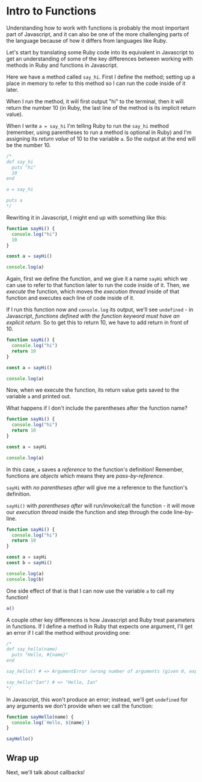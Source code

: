 # Intro to Functions

Understanding how to work with functions is probably the most important part of Javascript, and it can also be one of the more challenging parts of the language because of how it differs from languages like Ruby. 

Let's start by translating some Ruby code into its equivalent in Javascript to get an understanding of some of the key differences between working with methods in Ruby and functions in Javascript.

Here we have a method called `say_hi`. First I define the method; setting up a place in memory to refer to this method so I can run the code inside of it later.

When I run the method, it will first output "hi" to the terminal, then it will return the number 10 (in Ruby, the last line of the method is its implicit return value).

When I write `a = say_hi` I'm telling Ruby to run the `say_hi` method (remember, using parentheses to run a method is optional in Ruby) and I'm assigning its *return value* of 10 to the variable `a`. So the output at the end will be the number 10.

```js
/*
def say_hi
  puts "hi"
  10
end

a = say_hi

puts a
*/ 
```

Rewriting it in Javascript, I might end up with something like this:

```js
function sayHi() {
  console.log("hi")
  10
}

const a = sayHi()

console.log(a)
```

Again, first we define the function, and we give it a name `sayHi` which we can use to refer to that function later to run the code inside of it. Then, we *execute* the function, which moves the *execution thread* inside of that function and executes each line of code inside of it.

If I run this function now and `console.log` its output, we'll see `undefined` - in Javascript, *functions defined with the function keyword must have an explicit return*. So to get this to return 10, we have to add return in front of 10.

```js
function sayHi() {
  console.log("hi")
  return 10
}

const a = sayHi()

console.log(a)
```

Now, when we execute the function, its return value gets saved to the variable `a` and printed out.

What happens if I don't include the parentheses after the function name?

```js
function sayHi() {
  console.log("hi")
  return 10
}

const a = sayHi

console.log(a)
```

In this case, `a` saves a *reference* to the function's definition! Remember, functions are *objects* which means they are *pass-by-reference*. 

`sayHi` with *no parentheses after* will give me a reference to the function's definition.

`sayHi()` with *parentheses after* will run/invoke/call the function - it will move our *execution thread* inside the function and step through the code line-by-line.

```js
function sayHi() {
  console.log("hi")
  return 10
}

const a = sayHi
const b = sayHi()

console.log(a)
console.log(b)
```

One side effect of that is that I can now use the variable `a` to call my function!

```js
a()
```

A couple other key differences is how Javascript and Ruby treat parameters in functions. If I define a method in Ruby that expects one argument, I'll get an error if I call the method without providing one:

```js
/*
def say_hello(name)
  puts "Hello, #{name}"
end

say_hello() # => ArgumentError (wrong number of arguments (given 0, expected 1))

say_hello("Ian") # => "Hello, Ian"
*/
```

In Javascript, this won't produce an error; instead, we'll get `undefined` for any arguments we don't provide when we call the function:

```js
function sayHello(name) {
  console.log(`Hello, ${name}`)
}

sayHello()
```

## Wrap up

Next, we'll talk about callbacks!
